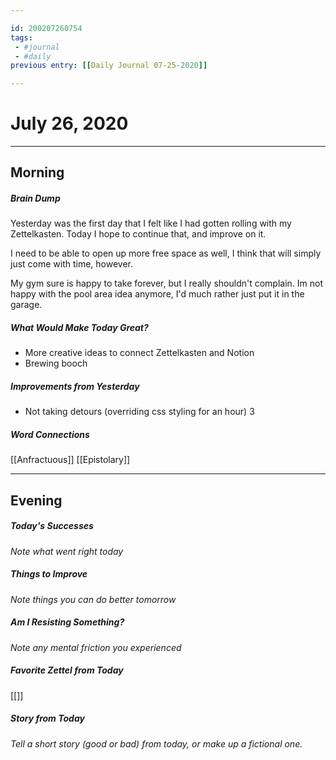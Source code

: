 ```yaml
---

id: 200207260754
tags:
 - #journal
 - #daily
previous entry: [[Daily Journal 07-25-2020]]

---
```


# July 26, 2020
---
## Morning
##### Brain Dump
Yesterday was the first day that I felt like I had gotten rolling with my Zettelkasten. Today I hope to continue that, and improve on it.

I need to be able to open up more free space as well, I think that will simply just come with time, however.

My gym sure is happy to take forever, but I really shouldn't complain. Im not happy with the pool area idea anymore, I'd much rather just put it in the garage.


##### What Would Make Today Great?
- More creative ideas to connect Zettelkasten and Notion
- Brewing booch
 

##### Improvements from Yesterday
- Not taking detours (overriding css styling for an hour)
3

##### Word Connections
[[Anfractuous]]
[[Epistolary]]

---
## Evening
##### Today's Successes
*Note what went right today*

##### Things to Improve
*Note things you can do better tomorrow*

##### Am I Resisting Something?
*Note any mental friction you experienced*

##### Favorite Zettel from Today
[[]]

##### Story from Today
*Tell a short story (good or bad) from today, or make up a fictional one.*
